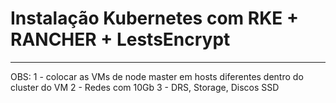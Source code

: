 # Instalação Kubernetes com RKE + RANCHER + LestsEncrypt
***
OBS: 
1 - colocar as VMs de node master em hosts diferentes dentro do cluster do VM
2 - Redes com 10Gb
3 - DRS, Storage, Discos SSD

